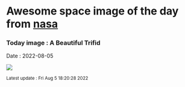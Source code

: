 
# Awesome space image of the day from [nasa](https://api.nasa.gov/)

### Today image : A Beautiful Trifid

Date : 2022-08-05


![](https://apod.nasa.gov/apod/image/2208/M20-Trifid-Nebula-1024.jpg)

<small>Latest update : Fri Aug  5 18:20:28 2022</small>


